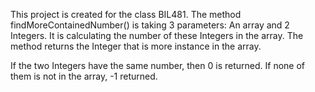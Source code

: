 This project is created for the class BIL481. 
The method findMoreContainedNumber() is taking 3 parameters: An array and 2 Integers. It is calculating the number of these Integers in the array. The method returns the Integer that is more instance in the array.

If the two Integers have the same number, then 0 is returned. If none of them is not in the array, -1 returned.
